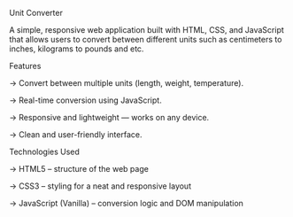 Unit Converter

A simple, responsive web application built with HTML, CSS, and JavaScript that allows users to convert between different units such as centimeters to inches, kilograms to pounds and etc.

Features

-> Convert between multiple units (length, weight, temperature).

-> Real-time conversion using JavaScript.

-> Responsive and lightweight — works on any device.

-> Clean and user-friendly interface.

Technologies Used

-> HTML5 – structure of the web page

-> CSS3 – styling for a neat and responsive layout

-> JavaScript (Vanilla) – conversion logic and DOM manipulation